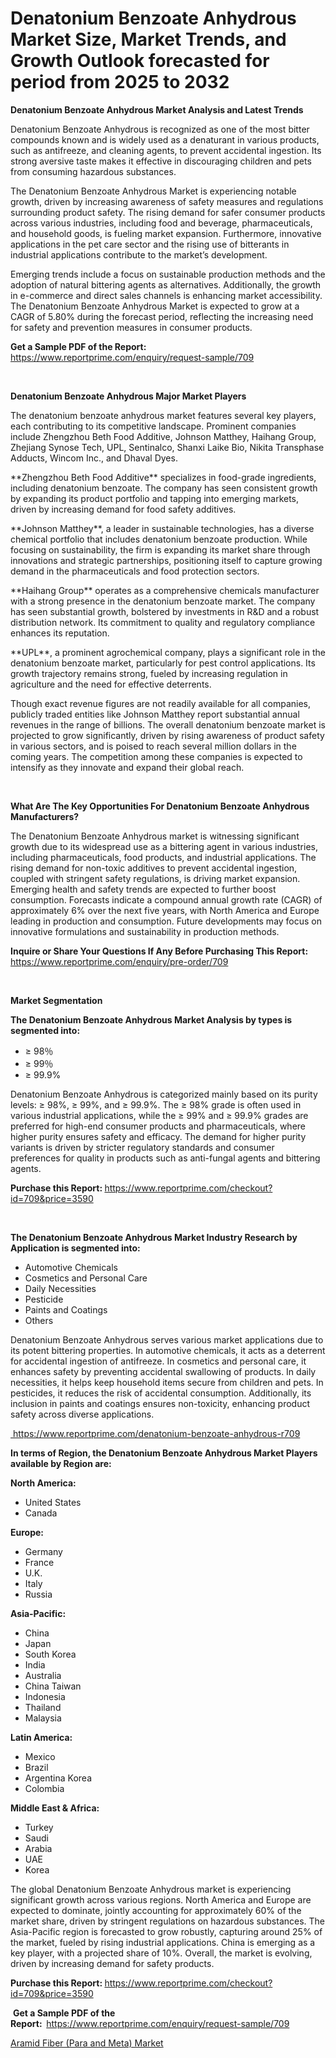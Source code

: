 <p><h1>Denatonium Benzoate Anhydrous Market Size, Market Trends, and Growth Outlook forecasted for period from 2025 to 2032</h1></p><p><strong>Denatonium Benzoate Anhydrous Market Analysis and Latest Trends</strong></p>
<p><p>Denatonium Benzoate Anhydrous is recognized as one of the most bitter compounds known and is widely used as a denaturant in various products, such as antifreeze, and cleaning agents, to prevent accidental ingestion. Its strong aversive taste makes it effective in discouraging children and pets from consuming hazardous substances.</p><p>The Denatonium Benzoate Anhydrous Market is experiencing notable growth, driven by increasing awareness of safety measures and regulations surrounding product safety. The rising demand for safer consumer products across various industries, including food and beverage, pharmaceuticals, and household goods, is fueling market expansion. Furthermore, innovative applications in the pet care sector and the rising use of bitterants in industrial applications contribute to the market’s development.</p><p>Emerging trends include a focus on sustainable production methods and the adoption of natural bittering agents as alternatives. Additionally, the growth in e-commerce and direct sales channels is enhancing market accessibility. The Denatonium Benzoate Anhydrous Market is expected to grow at a CAGR of 5.80% during the forecast period, reflecting the increasing need for safety and prevention measures in consumer products.</p></p>
<p><strong>Get a Sample PDF of the Report:&nbsp;</strong> <a href="https://www.reportprime.com/enquiry/request-sample/709?utm_campaign=2650&utm_medium=2&utm_source=Github&utm_content=ia&utm_term=18032025&utm_id=denatonium-benzoate-anhydrous">https://www.reportprime.com/enquiry/request-sample/709</a></p>
<p>&nbsp;</p>
<p><strong>Denatonium Benzoate Anhydrous Major Market Players</strong></p>
<p><p>The denatonium benzoate anhydrous market features several key players, each contributing to its competitive landscape. Prominent companies include Zhengzhou Beth Food Additive, Johnson Matthey, Haihang Group, Zhejiang Synose Tech, UPL, Sentinalco, Shanxi Laike Bio, Nikita Transphase Adducts, Wincom Inc., and Dhaval Dyes.</p><p>**Zhengzhou Beth Food Additive** specializes in food-grade ingredients, including denatonium benzoate. The company has seen consistent growth by expanding its product portfolio and tapping into emerging markets, driven by increasing demand for food safety additives.</p><p>**Johnson Matthey**, a leader in sustainable technologies, has a diverse chemical portfolio that includes denatonium benzoate production. While focusing on sustainability, the firm is expanding its market share through innovations and strategic partnerships, positioning itself to capture growing demand in the pharmaceuticals and food protection sectors.</p><p>**Haihang Group** operates as a comprehensive chemicals manufacturer with a strong presence in the denatonium benzoate market. The company has seen substantial growth, bolstered by investments in R&D and a robust distribution network. Its commitment to quality and regulatory compliance enhances its reputation.</p><p>**UPL**, a prominent agrochemical company, plays a significant role in the denatonium benzoate market, particularly for pest control applications. Its growth trajectory remains strong, fueled by increasing regulation in agriculture and the need for effective deterrents.</p><p>Though exact revenue figures are not readily available for all companies, publicly traded entities like Johnson Matthey report substantial annual revenues in the range of billions. The overall denatonium benzoate market is projected to grow significantly, driven by rising awareness of product safety in various sectors, and is poised to reach several million dollars in the coming years. The competition among these companies is expected to intensify as they innovate and expand their global reach.</p></p>
<p>&nbsp;</p>
<p><strong>What Are The Key Opportunities For Denatonium Benzoate Anhydrous Manufacturers?</strong></p>
<p><p>The Denatonium Benzoate Anhydrous market is witnessing significant growth due to its widespread use as a bittering agent in various industries, including pharmaceuticals, food products, and industrial applications. The rising demand for non-toxic additives to prevent accidental ingestion, coupled with stringent safety regulations, is driving market expansion. Emerging health and safety trends are expected to further boost consumption. Forecasts indicate a compound annual growth rate (CAGR) of approximately 6% over the next five years, with North America and Europe leading in production and consumption. Future developments may focus on innovative formulations and sustainability in production methods.</p></p>
<p><strong>Inquire or Share Your Questions If Any Before Purchasing This Report:</strong> <a href="https://www.reportprime.com/enquiry/pre-order/709?utm_campaign=2650&utm_medium=2&utm_source=Github&utm_content=ia&utm_term=18032025&utm_id=denatonium-benzoate-anhydrous">https://www.reportprime.com/enquiry/pre-order/709</a></p>
<p>&nbsp;</p>
<p><strong>Market Segmentation</strong></p>
<p><strong>The Denatonium Benzoate Anhydrous Market Analysis by types is segmented into:</strong></p>
<p><ul><li>≥ 98％</li><li>≥ 99％</li><li>≥ 99.9%</li></ul></p>
<p><p>Denatonium Benzoate Anhydrous is categorized mainly based on its purity levels: ≥ 98%, ≥ 99%, and ≥ 99.9%. The ≥ 98% grade is often used in various industrial applications, while the ≥ 99% and ≥ 99.9% grades are preferred for high-end consumer products and pharmaceuticals, where higher purity ensures safety and efficacy. The demand for higher purity variants is driven by stricter regulatory standards and consumer preferences for quality in products such as anti-fungal agents and bittering agents.</p></p>
<p><strong>Purchase this Report:&nbsp;</strong><a href="https://www.reportprime.com/checkout?id=709&price=3590&utm_campaign=2650&utm_medium=2&utm_source=Github&utm_content=ia&utm_term=18032025&utm_id=denatonium-benzoate-anhydrous">https://www.reportprime.com/checkout?id=709&price=3590</a></p>
<p>&nbsp;</p>
<p><strong>The Denatonium Benzoate Anhydrous Market Industry Research by Application is segmented into:</strong></p>
<p><ul><li>Automotive Chemicals</li><li>Cosmetics and Personal Care</li><li>Daily Necessities</li><li>Pesticide</li><li>Paints and Coatings</li><li>Others</li></ul></p>
<p><p>Denatonium Benzoate Anhydrous serves various market applications due to its potent bittering properties. In automotive chemicals, it acts as a deterrent for accidental ingestion of antifreeze. In cosmetics and personal care, it enhances safety by preventing accidental swallowing of products. In daily necessities, it helps keep household items secure from children and pets. In pesticides, it reduces the risk of accidental consumption. Additionally, its inclusion in paints and coatings ensures non-toxicity, enhancing product safety across diverse applications.</p></p>
<p><a href="https://www.reportprime.com/denatonium-benzoate-anhydrous-r709?utm_campaign=2650&utm_medium=2&utm_source=Github&utm_content=ia&utm_term=18032025&utm_id=denatonium-benzoate-anhydrous">&nbsp;https://www.reportprime.com/denatonium-benzoate-anhydrous-r709</a></p>
<p><strong>In terms of Region, the Denatonium Benzoate Anhydrous Market Players available by Region are:</strong></p>
<p>
    <p> <strong> North America: </strong>
        <ul>
            <li>United States</li>
            <li>Canada</li>
        </ul>
        </p> 
    <p> <strong> Europe: </strong>
        <ul>
            <li>Germany</li>
            <li>France</li>
            <li>U.K.</li>
            <li>Italy</li>
            <li>Russia</li>
        </ul>
        </p> 
    <p> <strong> Asia-Pacific: </strong>
        <ul>
            <li>China</li>
            <li>Japan</li>
            <li>South Korea</li>
            <li>India</li>
            <li>Australia</li>
            <li>China Taiwan</li>
            <li>Indonesia</li>
            <li>Thailand</li>
            <li>Malaysia</li>
        </ul>
        </p> 
    <p> <strong> Latin America: </strong>
        <ul>
            <li>Mexico</li>
            <li>Brazil</li>
            <li>Argentina Korea</li>
            <li>Colombia</li>
        </ul>
        </p> 
    <p> <strong> Middle East & Africa: </strong>
        <ul>
            <li>Turkey</li>
            <li>Saudi</li>
            <li>Arabia</li>
            <li>UAE</li>
            <li>Korea</li>
        </ul>
    </p>
    </p>
<p><p>The global Denatonium Benzoate Anhydrous market is experiencing significant growth across various regions. North America and Europe are expected to dominate, jointly accounting for approximately 60% of the market share, driven by stringent regulations on hazardous substances. The Asia-Pacific region is forecasted to grow robustly, capturing around 25% of the market, fueled by rising industrial applications. China is emerging as a key player, with a projected share of 10%. Overall, the market is evolving, driven by increasing demand for safety products.</p></p>
<p><strong>Purchase this Report: </strong><a href="https://www.reportprime.com/checkout?id=709&price=3590&utm_campaign=2650&utm_medium=2&utm_source=Github&utm_content=ia&utm_term=18032025&utm_id=denatonium-benzoate-anhydrous">https://www.reportprime.com/checkout?id=709&price=3590</a></p>
<p>&nbsp;<strong>Get a Sample PDF of the Report:&nbsp;&nbsp;</strong><a href="https://www.reportprime.com/enquiry/request-sample/709?utm_campaign=2650&utm_medium=2&utm_source=Github&utm_content=ia&utm_term=18032025&utm_id=denatonium-benzoate-anhydrous">https://www.reportprime.com/enquiry/request-sample/709</a></p>
<p><strong></strong></p>
<p><p><a href="https://github.com/ccreola81/Market-Research-Report-List-1/blob/main/aramid-fiber-para-and-meta-market.md?utm_campaign=2650&utm_medium=2&utm_source=Github&utm_content=ia&utm_term=18032025&utm_id=denatonium-benzoate-anhydrous">Aramid Fiber (Para and Meta) Market</a></p></p>
